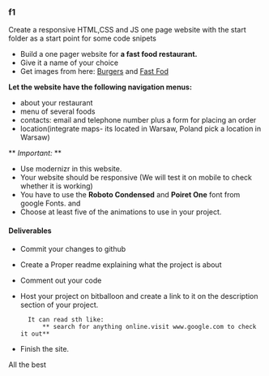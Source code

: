 ### f1
Create a responsive HTML,CSS  and JS one page website with the start folder as a start point for some code snipets
- Build a one pager website for **a fast food restaurant.**
- Give it a name of your choice
- Get images from  here: [Burgers](https://www.google.com/search?q=burgers&es_sm=122&source=lnms&tbm=isch&sa=X&ved=0CAgQ_AUoAmoVChMIh9Obtv-HyAIVyj8UCh27-Q6n&biw=1366&bih=643#q=burgers&tbm=isch&tbs=isz:l) and  [Fast Fod](https://www.google.com/search?q=burgers&es_sm=122&source=lnms&tbm=isch&sa=X&ved=0CAgQ_AUoAmoVChMIh9Obtv-HyAIVyj8UCh27-Q6n&biw=1366&bih=643#tbs=isz:l&tbm=isch&q=fast+food)

 **Let the website have the following navigation menus:**
- about your restaurant
- menu of several foods
- contacts: email and telephone number plus a form for placing an order
- location(integrate maps- its located in Warsaw, Poland pick a location in Warsaw)


** *Important:* **
- Use modernizr in this website.
- Your website should be responsive (We will test it on mobile to check whether it is working)
- You have to use the **Roboto Condensed** and **Poiret One** font from google Fonts. and
- Choose at least five of the animations to use in your project.

#### Deliverables
- Commit your changes to github
- Create a Proper readme explaining what the project is about
- Comment out your code
- Host your project on bitballoon and create a link to it on the description section of your project.

		It can read sth like:
			** search for anything online.visit www.google.com to check it out**

- Finish the site.


All the best

